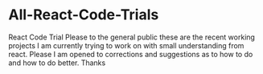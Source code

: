 # All-React-Code-Trials
React Code Trial
Please to the general public these are the recent working projects 
I am currently trying to work on with small understanding  from react. 
Please I am opened to corrections and suggestions as to how to do and how to do better.
Thanks
